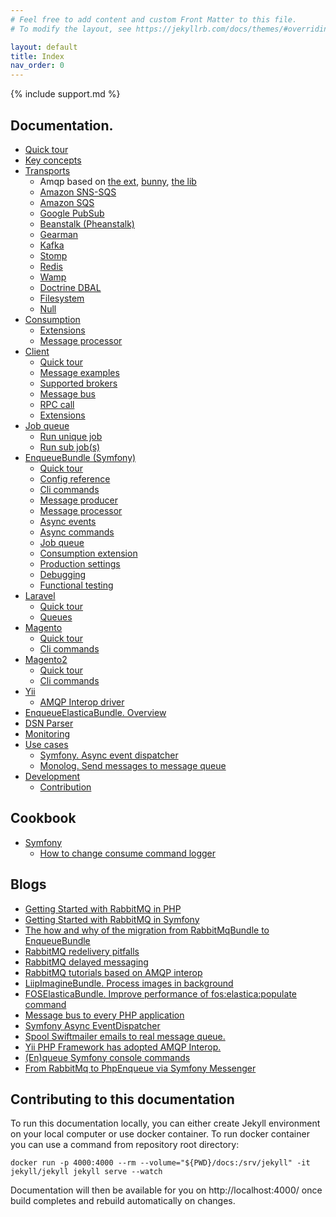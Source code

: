 ```yaml
---
# Feel free to add content and custom Front Matter to this file.
# To modify the layout, see https://jekyllrb.com/docs/themes/#overriding-theme-defaults

layout: default
title: Index
nav_order: 0
---
```


{% include support.md %}

## Documentation.

* [Quick tour](quick_tour.md)
* [Key concepts](concepts.md)
* [Transports](#transports)
    - Amqp based on [the ext](transport/amqp.md), [bunny](transport/amqp_bunny.md), [the lib](transport/amqp_lib.md)
    - [Amazon SNS-SQS](transport/snsqs.md)
    - [Amazon SQS](transport/sqs.md)
    - [Google PubSub](transport/gps.md)
    - [Beanstalk (Pheanstalk)](transport/pheanstalk.md)
    - [Gearman](transport/gearman.md)
    - [Kafka](transport/kafka.md)
    - [Stomp](transport/stomp.md)
    - [Redis](transport/redis.md)
    - [Wamp](transport/wamp.md)
    - [Doctrine DBAL](transport/dbal.md)
    - [Filesystem](transport/filesystem.md)
    - [Null](transport/null.md)
* [Consumption](#consumption)
    - [Extensions](consumption/extensions.md)
    - [Message processor](consumption/message_processor.md)
* [Client](#client)
    - [Quick tour](client/quick_tour.md)
    - [Message examples](client/message_examples.md)
    - [Supported brokers](client/supported_brokers.md)
    - [Message bus](client/message_bus.md)
    - [RPC call](client/rpc_call.md)
    - [Extensions](client/extensions.md)
* [Job queue](#job-queue)
    - [Run unique job](job_queue/run_unique_job.md)
    - [Run sub job(s)](job_queue/run_sub_job.md)
* [EnqueueBundle (Symfony)](bundle/index.md)
    - [Quick tour](bundle/quick_tour.md)
    - [Config reference](bundle/config_reference.md)
    - [Cli commands](bundle/cli_commands.md)
    - [Message producer](bundle/message_producer.md)
    - [Message processor](bundle/message_processor.md)
    - [Async events](bundle/async_events.md)
    - [Async commands](bundle/async_commands.md)
    - [Job queue](bundle/job_queue.md)
    - [Consumption extension](bundle/consumption_extension.md)
    - [Production settings](bundle/production_settings.md)
    - [Debugging](bundle/debugging.md)
    - [Functional testing](bundle/functional_testing.md)
* [Laravel](#laravel)
    - [Quick tour](laravel/quick_tour.md)
    - [Queues](laravel/queues.md)
* [Magento](#magento)
    - [Quick tour](magento/quick_tour.md)
    - [Cli commands](magento/cli_commands.md)
* [Magento2](#magento2)
    - [Quick tour](magento2/quick_tour.md)
    - [Cli commands](magento2/cli_commands.md)
* [Yii](#yii)
    - [AMQP Interop driver](yii/amqp_driver.md)
* [EnqueueElasticaBundle. Overview](elastica-bundle/overview.md)
* [DSN Parser](dsn.md)
* [Monitoring](monitoring.md)
* [Use cases](#use-cases)
    - [Symfony. Async event dispatcher](async_event_dispatcher/quick_tour.md)
    - [Monolog. Send messages to message queue](monolog/send-messages-to-mq.md)
* [Development](#development)
    - [Contribution](contribution.md)

## Cookbook

* [Symfony](#symfony-cookbook)
    - [How to change consume command logger](cookbook/symfony/how-to-change-consume-command-logger.md)

## Blogs

* [Getting Started with RabbitMQ in PHP](https://blog.forma-pro.com/getting-started-with-rabbitmq-in-php-84d331e20a66)
* [Getting Started with RabbitMQ in Symfony](https://blog.forma-pro.com/getting-started-with-rabbitmq-in-symfony-cb06e0b674f1)
* [The how and why of the migration from RabbitMqBundle to EnqueueBundle](https://blog.forma-pro.com/the-how-and-why-of-the-migration-from-rabbitmqbundle-to-enqueuebundle-6c4054135e2b)
* [RabbitMQ redelivery pitfalls](https://blog.forma-pro.com/rabbitmq-redelivery-pitfalls-440e0347f4e0)
* [RabbitMQ delayed messaging](https://blog.forma-pro.com/rabbitmq-delayed-messaging-da802e3a0aa9)
* [RabbitMQ tutorials based on AMQP interop](https://blog.forma-pro.com/rabbitmq-tutorials-based-on-amqp-interop-cf325d3b4912)
* [LiipImagineBundle. Process images in background](https://blog.forma-pro.com/liipimaginebundle-process-images-in-background-3838c0ed5234)
* [FOSElasticaBundle. Improve performance of fos:elastica:populate command](https://github.com/php-enqueue/enqueue-elastica-bundle)
* [Message bus to every PHP application](https://blog.forma-pro.com/message-bus-to-every-php-application-42a7d3fbb30b)
* [Symfony Async EventDispatcher](https://blog.forma-pro.com/symfony-async-eventdispatcher-d01055a255cf)
* [Spool Swiftmailer emails to real message queue.](https://blog.forma-pro.com/spool-swiftmailer-emails-to-real-message-queue-9ecb8b53b5de)
* [Yii PHP Framework has adopted AMQP Interop.](https://blog.forma-pro.com/yii-php-framework-has-adopted-amqp-interop-85ab47c9869f)
* [(En)queue Symfony console commands](http://tech.yappa.be/enqueue-symfony-console-commands)
* [From RabbitMq to PhpEnqueue via Symfony Messenger](https://medium.com/@stefanoalletti_40357/from-rabbitmq-to-phpenqueue-via-symfony-messenger-b8260d0e506c)

## Contributing to this documentation

To run this documentation locally, you can either create Jekyll environment on your local computer or use docker container.
To run docker container you can use a command from repository root directory:
```shell
docker run -p 4000:4000 --rm --volume="${PWD}/docs:/srv/jekyll" -it jekyll/jekyll jekyll serve --watch
```
Documentation will then be available for you on http://localhost:4000/ once build completes and rebuild automatically on changes.
